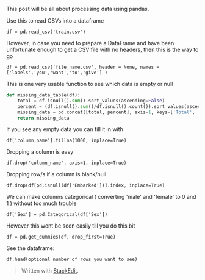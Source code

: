 This post will be all about processing data using pandas.

Use this to read CSVs into a dataframe
```
df = pd.read_csv('train.csv')
```
However, in case you need to prepare a DataFrame and have been unfortunate enough to get a CSV file with no headers, then this is the way to go
```
df = pd.read_csv('file_name.csv', header = None, names = ['labels','you','want','to','give'] )
```
This is one very usable function to see which data is empty or null
```python
def missing_data_table(df):
    total = df.isnull().sum().sort_values(ascending=False)
    percent = (df.isnull().sum()/df.isnull().count()).sort_values(ascending=False)
    missing_data = pd.concat([total, percent], axis=1, keys=['Total', 'Percent'])
    return missing_data
```

If you see any empty data you can fill it in with
```
df['column_name'].fillna(1000, inplace=True)
```

Dropping a column is easy
```
df.drop('column_name', axis=1, inplace=True)
```

Dropping row/s if a column is blank/null
```
df.drop(df[pd.isnull(df['Embarked'])].index, inplace=True)
```

We can make columns categorical ( converting 'male' and 'female' to 0 and 1 ) without too much trouble
```
df['Sex'] = pd.Categorical(df['Sex'])
```

However this wont be seen easily till you  do this bit
```
df = pd.get_dummies(df, drop_first=True)
```

See the dataframe:
```
df.head(optional number of rows you want to see)
```

> Written with [StackEdit](https://stackedit.io/).
<!--stackedit_data:
eyJoaXN0b3J5IjpbMzAwNDkyMTkwXX0=
-->